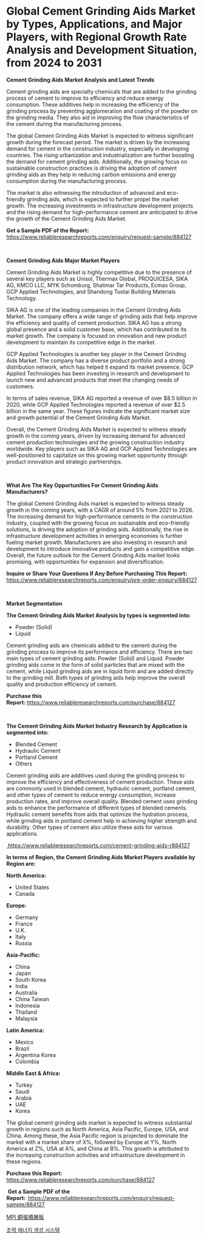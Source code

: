 <p><h1>Global Cement Grinding Aids Market by Types, Applications, and Major Players, with Regional Growth Rate Analysis and Development Situation, from 2024 to 2031</h1></p><p><strong>Cement Grinding Aids Market Analysis and Latest Trends</strong></p>
<p><p>Cement grinding aids are specialty chemicals that are added to the grinding process of cement to improve its efficiency and reduce energy consumption. These additives help in increasing the efficiency of the grinding process by preventing agglomeration and coating of the powder on the grinding media. They also aid in improving the flow characteristics of the cement during the manufacturing process.</p><p>The global Cement Grinding Aids Market is expected to witness significant growth during the forecast period. The market is driven by the increasing demand for cement in the construction industry, especially in developing countries. The rising urbanization and industrialization are further boosting the demand for cement grinding aids. Additionally, the growing focus on sustainable construction practices is driving the adoption of cement grinding aids as they help in reducing carbon emissions and energy consumption during the manufacturing process.</p><p>The market is also witnessing the introduction of advanced and eco-friendly grinding aids, which is expected to further propel the market growth. The increasing investments in infrastructure development projects and the rising demand for high-performance cement are anticipated to drive the growth of the Cement Grinding Aids Market.</p></p>
<p><strong>Get a Sample PDF of the Report:&nbsp;</strong> <a href="https://www.reliableresearchreports.com/enquiry/request-sample/884127">https://www.reliableresearchreports.com/enquiry/request-sample/884127</a></p>
<p>&nbsp;</p>
<p><strong>Cement Grinding Aids Major Market Players</strong></p>
<p><p>Cement Grinding Aids Market is highly competitive due to the presence of several key players such as Unisol, Thermax Global, PROQUICESA, SIKA AG, KMCO LLC, MYK Schomburg, Shalimar Tar Products, Ecmas Group, GCP Applied Technologies, and Shandong Tuotai Building Materials Technology.</p><p>SIKA AG is one of the leading companies in the Cement Grinding Aids Market. The company offers a wide range of grinding aids that help improve the efficiency and quality of cement production. SIKA AG has a strong global presence and a solid customer base, which has contributed to its market growth. The company is focused on innovation and new product development to maintain its competitive edge in the market.</p><p>GCP Applied Technologies is another key player in the Cement Grinding Aids Market. The company has a diverse product portfolio and a strong distribution network, which has helped it expand its market presence. GCP Applied Technologies has been investing in research and development to launch new and advanced products that meet the changing needs of customers.</p><p>In terms of sales revenue, SIKA AG reported a revenue of over $8.5 billion in 2020, while GCP Applied Technologies reported a revenue of over $2.5 billion in the same year. These figures indicate the significant market size and growth potential of the Cement Grinding Aids Market.</p><p>Overall, the Cement Grinding Aids Market is expected to witness steady growth in the coming years, driven by increasing demand for advanced cement production technologies and the growing construction industry worldwide. Key players such as SIKA AG and GCP Applied Technologies are well-positioned to capitalize on this growing market opportunity through product innovation and strategic partnerships.</p></p>
<p>&nbsp;</p>
<p><strong>What Are The Key Opportunities For Cement Grinding Aids Manufacturers?</strong></p>
<p><p>The global Cement Grinding Aids market is expected to witness steady growth in the coming years, with a CAGR of around 5% from 2021 to 2026. The increasing demand for high-performance cements in the construction industry, coupled with the growing focus on sustainable and eco-friendly solutions, is driving the adoption of grinding aids. Additionally, the rise in infrastructure development activities in emerging economies is further fueling market growth. Manufacturers are also investing in research and development to introduce innovative products and gain a competitive edge. Overall, the future outlook for the Cement Grinding Aids market looks promising, with opportunities for expansion and diversification.</p></p>
<p><strong>Inquire or Share Your Questions If Any Before Purchasing This Report:</strong> <a href="https://www.reliableresearchreports.com/enquiry/pre-order-enquiry/884127">https://www.reliableresearchreports.com/enquiry/pre-order-enquiry/884127</a></p>
<p>&nbsp;</p>
<p><strong>Market Segmentation</strong></p>
<p><strong>The Cement Grinding Aids Market Analysis by types is segmented into:</strong></p>
<p><ul><li>Powder (Solid)</li><li>Liquid</li></ul></p>
<p><p>Cement grinding aids are chemicals added to the cement during the grinding process to improve its performance and efficiency. There are two main types of cement grinding aids: Powder (Solid) and Liquid. Powder grinding aids come in the form of solid particles that are mixed with the cement, while Liquid grinding aids are in liquid form and are added directly to the grinding mill. Both types of grinding aids help improve the overall quality and production efficiency of cement.</p></p>
<p><strong>Purchase this Report:&nbsp;</strong><a href="https://www.reliableresearchreports.com/purchase/884127">https://www.reliableresearchreports.com/purchase/884127</a></p>
<p>&nbsp;</p>
<p><strong>The Cement Grinding Aids Market Industry Research by Application is segmented into:</strong></p>
<p><ul><li>Blended Cement</li><li>Hydraulic Cement</li><li>Portland Cement</li><li>Others</li></ul></p>
<p><p>Cement grinding aids are additives used during the grinding process to improve the efficiency and effectiveness of cement production. These aids are commonly used in blended cement, hydraulic cement, portland cement, and other types of cement to reduce energy consumption, increase production rates, and improve overall quality. Blended cement uses grinding aids to enhance the performance of different types of blended cements. Hydraulic cement benefits from aids that optimize the hydration process, while grinding aids in portland cement help in achieving higher strength and durability. Other types of cement also utilize these aids for various applications.</p></p>
<p><a href="https://www.reliableresearchreports.com/cement-grinding-aids-r884127">&nbsp;https://www.reliableresearchreports.com/cement-grinding-aids-r884127</a></p>
<p><strong>In terms of Region, the Cement Grinding Aids Market Players available by Region are:</strong></p>
<p>
    <p> <strong> North America: </strong>
        <ul>
            <li>United States</li>
            <li>Canada</li>
        </ul>
        </p> 
    <p> <strong> Europe: </strong>
        <ul>
            <li>Germany</li>
            <li>France</li>
            <li>U.K.</li>
            <li>Italy</li>
            <li>Russia</li>
        </ul>
        </p> 
    <p> <strong> Asia-Pacific: </strong>
        <ul>
            <li>China</li>
            <li>Japan</li>
            <li>South Korea</li>
            <li>India</li>
            <li>Australia</li>
            <li>China Taiwan</li>
            <li>Indonesia</li>
            <li>Thailand</li>
            <li>Malaysia</li>
        </ul>
        </p> 
    <p> <strong> Latin America: </strong>
        <ul>
            <li>Mexico</li>
            <li>Brazil</li>
            <li>Argentina Korea</li>
            <li>Colombia</li>
        </ul>
        </p> 
    <p> <strong> Middle East & Africa: </strong>
        <ul>
            <li>Turkey</li>
            <li>Saudi</li>
            <li>Arabia</li>
            <li>UAE</li>
            <li>Korea</li>
        </ul>
    </p>
    </p>
<p><p>The global cement grinding aids market is expected to witness substantial growth in regions such as North America, Asia Pacific, Europe, USA, and China. Among these, the Asia Pacific region is projected to dominate the market with a market share of X%, followed by Europe at Y%, North America at Z%, USA at A%, and China at B%. This growth is attributed to the increasing construction activities and infrastructure development in these regions.</p></p>
<p><strong>Purchase this Report: </strong><a href="https://www.reliableresearchreports.com/purchase/884127">https://www.reliableresearchreports.com/purchase/884127</a></p>
<p>&nbsp;<strong>Get a Sample PDF of the Report:&nbsp;&nbsp;</strong><a href="https://www.reliableresearchreports.com/enquiry/request-sample/884127">https://www.reliableresearchreports.com/enquiry/request-sample/884127</a></p>
<p><strong></strong></p>
<p><p><a href="https://medium.com/@munroco657/%E6%AC%A1%E3%81%AE%E6%96%87%E7%AB%A0%E3%82%92%E6%97%A5%E6%9C%AC%E8%AA%9E%E3%81%AB%E7%BF%BB%E8%A8%B3%E3%81%97%E3%81%A6%E3%81%8F%E3%81%A0%E3%81%95%E3%81%84-%E8%A3%BD%E5%93%81%E3%82%BF%E3%82%A4%E3%83%97-%E5%BF%9C%E7%94%A8-%E5%9C%B0%E5%9F%9F%E5%88%A5%E3%81%AB%E5%88%86%E6%9E%90%E3%81%97%E3%81%9F%E3%82%B0%E3%83%AD%E3%83%BC%E3%83%90%E3%83%ABmpi%E9%8A%85%E3%82%AF%E3%83%A9%E3%83%83%E3%83%89%E3%83%A9%E3%83%9F%E3%83%8D%E3%83%BC%E3%83%88%E5%B8%82%E5%A0%B4%E3%81%AE%E8%A6%8F%E6%A8%A1%E3%81%A8%E3%82%B7%E3%82%A7%E3%82%A2%E3%81%AB%E9%96%A2%E3%81%99%E3%82%8B%E4%BA%88%E6%B8%AC-2024%E5%B9%B4-2031%E5%B9%B4-89da5dee4952">MPI 銅張積層板</a></p><p><a href="https://github.com/CliftonFisher9067/Market-Research-Report-List-2/blob/main/1270691116946.md">조력 에너지 생성 시스템</a></p></p>